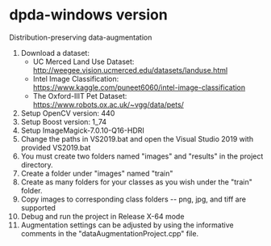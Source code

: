 # dpda-windows version

Distribution-preserving data-augmentation
1. Download a dataset: 
   - UC Merced Land Use Dataset: http://weegee.vision.ucmerced.edu/datasets/landuse.html
   - Intel Image Classification: https://www.kaggle.com/puneet6060/intel-image-classification
   - The Oxford-IIIT Pet Dataset: https://www.robots.ox.ac.uk/~vgg/data/pets/
3. Setup OpenCV version: 440
4. Setup Boost version: 1_74
5. Setup ImageMagick-7.0.10-Q16-HDRI
6. Change the paths in VS2019.bat and open the Visual Studio 2019 with provided VS2019.bat
7. You must create two folders named "images" and "results" in the project directory.
8. Create a folder under "images" named "train"
9. Create as many folders for your classes as you wish under the "train" folder.
10. Copy images to corresponding class folders -- png, jpg, and tiff are supported
11. Debug and run the project in Release X-64 mode
12. Augmentation settings can be adjusted by using the informative comments in the "dataAugmentationProject.cpp" file.
